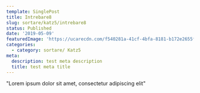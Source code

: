 ```yaml
---
template: SinglePost
title: Intrebare8
slug: sortare/katz5/intrebare8
status: Published
date: '2019-05-09'
featuredImage: 'https://ucarecdn.com/f540281a-41cf-4bfa-8181-b172e2655fba/-/crop/1632x1777/0,672/-/preview/'
categories:
  - category: sortare/ Katz5
meta:
  description: test meta description
  title: test meta title
---
```


"Lorem ipsum dolor sit amet, consectetur adipiscing elit"
